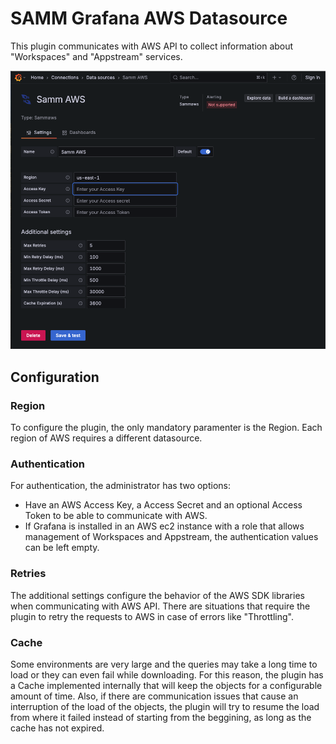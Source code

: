 # SAMM Grafana AWS Datasource

This plugin communicates with AWS API to collect information about "Workspaces" and "Appstream" services.

![Add Data Source](https://raw.githubusercontent.com/samanamonitor/samm-grafanaaws-datasource/main/src/img/config.png)

## Configuration

### Region
To configure the plugin, the only mandatory paramenter is the Region. Each region of AWS requires a different datasource.

### Authentication
For authentication, the administrator has two options:
* Have an AWS Access Key, a Access Secret and an optional Access Token to be able to communicate with AWS.
* If Grafana is installed in an AWS ec2 instance with a role that allows management of Workspaces and Appstream, the authentication values can be left empty.

### Retries
The additional settings configure the behavior of the AWS SDK libraries when communicating with AWS API. There are situations that require the plugin to retry the requests to AWS in case of errors like "Throttling".

### Cache
Some environments are very large and the queries may take a long time to load or they can even fail while downloading. For this reason, the plugin has a Cache implemented internally that will keep the objects for a configurable amount of time. Also, if there are communication issues that cause an interruption of the load of the objects, the plugin will try to resume the load from where it failed instead of starting from the beggining, as long as the cache has not expired.
